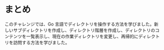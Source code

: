 # まとめ

このチャレンジでは、Go 言語でディレクトリを操作する方法を学びました。新しいサブディレクトリを作成し、ディレクトリ階層を作成し、ディレクトリのコンテンツを一覧表示し、現在の作業ディレクトリを変更し、再帰的にディレクトリを訪問する方法を学びました。
